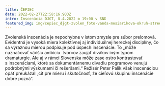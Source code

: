 ```yaml
---
title: ČEPIEC
date: 2022-02-27T22:58:16.903Z
intro: Inscenácia DJGT, 8.4.2022 o 19:00 v SND
featured_img: img/cepiec_djgt-zvolen_foto-vanda-mesiarikova-okruh-stred-1-.jpg
---
```

Zvolenská inscenácia je nepochybne v istom zmysle pre súbor prelomová. Evidentná je vysoká miera kolektívnej aj individuálnej hereckej disciplíny, čo sa výraznou mierou podpisuje pod úspech inscenácie. To „môže naznačovať väčšiu ambíciu  tvorcov zaujať divákov iným typom dramaturgie. Ale aj v rámci Slovenska môže zase ostro kontrastovať s inscenáciami, ktoré sa dokumentárnemu divadlu programovo venujú podrobnými výskumami či rešeršami.“ Režisér Peter Palik však inscenáciou opäť preukázal „cit pre mieru i skutočnosť, že cieľovú skupinu inscenácie dobre pozná“.